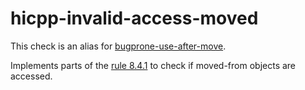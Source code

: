 # hicpp-invalid-access-moved

This check is an alias for
[bugprone-use-after-move](bugprone-use-after-move.html).

Implements parts of the
[rule 8.4.1](http://www.codingstandard.com/rule/8-4-1-do-not-access-an-invalid-object-or-an-object-with-indeterminate-value/)
to check if moved-from objects are accessed.
